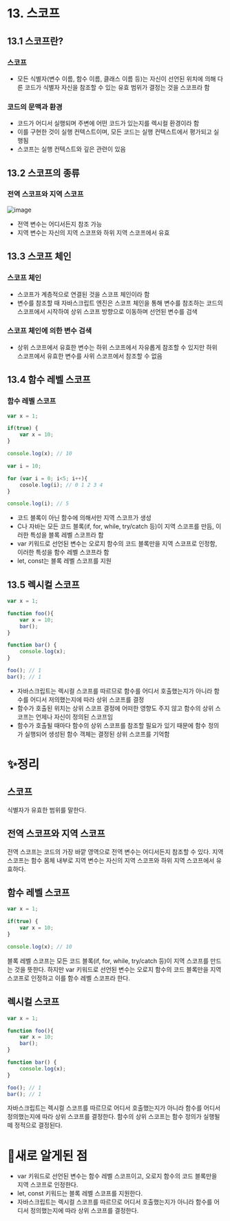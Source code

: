 # 13. 스코프

## 13.1 스코프란?

### 스코프

- 모든 식별자(변수 이름, 함수 이름, 클래스 이름 등)는 자신이 선언된 위치에 의해 다른 코드가 식별자 자신을 참조할 수 있는 유효 범위가 결정는 것을 스코프라 함

### 코드의 문맥과 환경

- 코드가 어디서 실행되며 주변에 어떤 코드가 있는지를 렉시컬 환경이라 함
- 이를 구현한 것이 실행 컨텍스트이며, 모든 코드는 실행 컨텍스트에서 평가되고 실행됨
- 스코프는 실행 컨텍스트와 깊은 관련이 있음

## 13.2 스코프의 종류

### 전역 스코프와 지역 스코프

![image](https://user-images.githubusercontent.com/72698829/209204314-d1b16b9e-0be2-41cb-8107-26130fe7b6de.png)

- 전역 변수는 어디서든지 참조 가능
- 지역 변수는 자신의 지역 스코프와 하위 지역 스코프에서 유효

## 13.3 스코프 체인

### 스코프 체인

- 스코프가 계층적으로 연결된 것을 스코프 체인이라 함
- 변수를 참조할 때 자바스크립트 엔진은 스코프 체인을 통해 변수를 참조하는 코드의 스코프에서 시작하여 상위 스코프 방향으로 이동하며 선언된 변수를 검색

### 스코프 체인에 의한 변수 검색

- 상위 스코프에서 유효한 변수는 하위 스코프에서 자유롭게 참조할 수 있지만 하위 스코프에서 유효한 변수를 사위 스코프에서 참조할 수 없음

## 13.4 함수 레벨 스코프

### 함수 레벨 스코프

```jsx
var x = 1;

if(true) {
	var x = 10;
}

console.log(x); // 10
```

```jsx
var i = 10;

for (var i = 0; i<5; i++){
	cosole.log(i); // 0 1 2 3 4
}

console.log(i); // 5
```

- 코드 블록이 아닌 함수에 의해서만 지역 스코프가 생성
- C나 자바는 모든 코드 블록(if, for, while, try/catch 등)이 지역 스코프를 만듬, 이러한 특성을 블록 레벨 스코프라 함
- var 키워드로 선언된 변수는 오로지 함수의 코드 블록만을 지역 스코프로 인정함, 이러한 특성을 함수 레벨 스코프라 함
- let, const는 블록 레벨 스코프를 지원

## 13.5 렉시컬 스코프

```jsx
var x = 1;

function foo(){
	var x = 10;
	bar();
}

function bar() {
	console.log(x);
}

foo(); // 1
bar(); // 1
```

- 자바스크립트는 렉시컬 스코프를 따르므로 함수를 어디서 호출했는지가 아니라 함수를 어디서 저의했는지에 따라 상위 스코프를 결정
- 함수가 호출된 위치는 상위 스코프 결정에 어떠한 영향도 주지 않고 함수의 상위 스코프는 언제나 자신이 정의된 스코프임
- 함수가 호출될 때마다 함수의 상위 스코프를 참조할 필요가 있기 때문에 함수 정의가 실행되어 생성된 함수 객체는 결정된 상위 스코프를 기억함

# ✨정리

## 스코프

식별자가 유효한 범위를 말한다.

## 전역 스코프와 지역 스코프

전역 스코프는 코드의 가장 바깥 영역으로 전역 변수는 어디서든지 참조할 수 있다. 지역 스코프는 함수 몸체 내부로 지역 변수는 자신의 지역 스코프와 하위 지역 스코프에서 유효하다.

## 함수 레벨 스코프

```jsx
var x = 1;

if(true) {
	var x = 10;
}

console.log(x); // 10
```

블록 레벨 스코프는 모든 코드 블록(if, for, while, try/catch 등)이 지역 스코프를 만드는 것을 뜻한다. 하지만 var 키워드로 선언된 변수는 오로지 함수의 코드 블록만을 지역 스코프로 인정하고 이를 함수 레벨 스코프라 한다.

## 렉시컬 스코프

```jsx
var x = 1;

function foo(){
	var x = 10;
	bar();
}

function bar() {
	console.log(x);
}

foo(); // 1
bar(); // 1
```

자바스크립트는 렉시컬 스코프를 따르므로 어디서 호출했는지가 아니라 함수를 어디서 정의했는지에 따라 상위 스코프를 결정한다. 함수의 상위 스코프는 함수 정의가 실행될 떼 정적으로 결정된다.

# 🐥새로 알게된 점

- var 키워드로 선언된 변수는 함수 레벨 스코프이고, 오로지 함수의 코드 블록만을 지역 스코프로 인정한다.
- let, const 키워드는 블록 레벨 스코프를 지원한다.
- 자바스크립트는 렉시컬 스코프를 따르므로 어디서 호출했는지가 아니라 함수를 어디서 정의했는지에 따라 상위 스코프를 결정한다.
